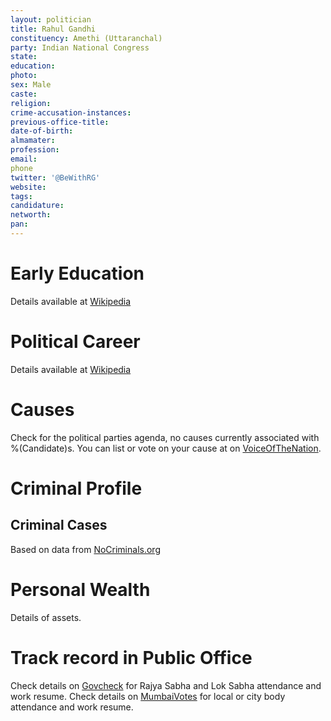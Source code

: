 ```yaml
---
layout: politician
title: Rahul Gandhi
constituency: Amethi (Uttaranchal)
party: Indian National Congress
state: 
education:
photo:
sex: Male
caste:
religion:
crime-accusation-instances:
previous-office-title:
date-of-birth:
almamater:
profession:
email:
phone
twitter: '@BeWithRG'
website:
tags:
candidature:
networth:
pan:
---
```


# Early Education
Details available at [Wikipedia](http://www.wikipedia.org/wiki/)

# Political Career
Details available at [Wikipedia](http://www.wikipedia.org/wiki/)

# Causes 
Check for the political parties agenda, no causes currently associated with %(Candidate)s. You can list or vote on your cause at on [VoiceOfTheNation](http://www.voiceofthenation.org).

# Criminal Profile

## Criminal Cases
Based on data from [NoCriminals.org](http://www.nocriminals.org)

# Personal Wealth
Details of assets.

# Track record in Public Office
Check details on [Govcheck](http://www.govcheck.org) for Rajya Sabha and Lok Sabha attendance and work resume. Check details on [MumbaiVotes](http://www.mumbaivotes.org) for local or city body attendance and work resume.
